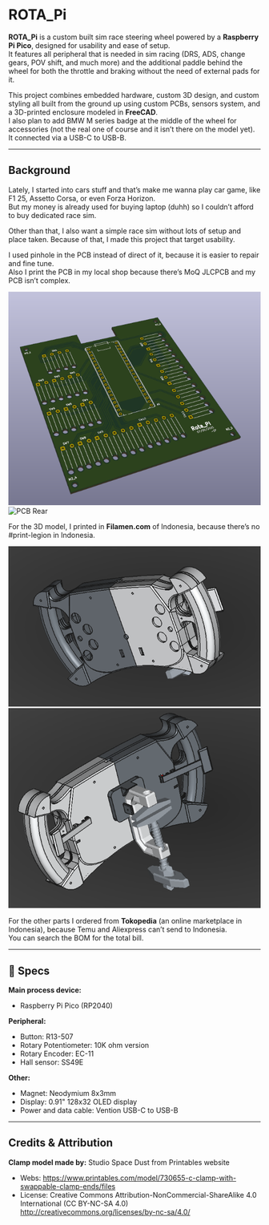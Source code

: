 # ROTA_Pi

**ROTA_Pi** is a custom built sim race steering wheel powered by a **Raspberry Pi Pico**, designed for usability and ease of setup.  
It features all peripheral that is needed in sim racing (DRS, ADS, change gears, POV shift, and much more) and the additional paddle behind the wheel for both the throttle and braking without the need of external pads for it.

This project combines embedded hardware, custom 3D design, and custom styling all built from the ground up using custom PCBs, sensors system, and a 3D-printed enclosure modeled in **FreeCAD**.  
I also plan to add BMW M series badge at the middle of the wheel for accessories (not the real one of course and it isn’t there on the model yet). It connected via a USB-C to USB-B.

---

## Background

Lately, I started into cars stuff and that’s make me wanna play car game, like F1 25, Assetto Corsa, or even Forza Horizon.  
But my money is already used for buying laptop (duhh) so I couldn’t afford to buy dedicated race sim.  

Other than that, I also want a simple race sim without lots of setup and place taken. Because of that, I made this project that target usability.

I used pinhole in the PCB instead of direct of it, because it is easier to repair and fine tune.  
Also I print the PCB in my local shop because there’s MoQ JLCPCB and my PCB isn’t complex.

![PCB Image](image/16.png)  
![PCB Rear](image/19png)

For the 3D model, I printed in **Filamen.com** of Indonesia, because there’s no #print-legion in Indonesia.

![3D Print Front](image/18.png)  
![3D Print Rear](image/17.png)

For the other parts I ordered from **Tokopedia** (an online marketplace in Indonesia), because Temu and Aliexpress can’t send to Indonesia.  
You can search the BOM for the total bill.

---

## 🔧 Specs

**Main process device:**  
- Raspberry Pi Pico (RP2040)

**Peripheral:**  
- Button: R13-507  
- Rotary Potentiometer: 10K ohm version  
- Rotary Encoder: EC-11  
- Hall sensor: SS49E  

**Other:**  
- Magnet: Neodymium 8x3mm  
- Display: 0.91" 128x32 OLED display  
- Power and data cable: Vention USB-C to USB-B

---

## Credits & Attribution

**Clamp model made by:** Studio Space Dust from Printables website  
- Webs: https://www.printables.com/model/730655-c-clamp-with-swappable-clamp-ends/files  
- License: Creative Commons Attribution-NonCommercial-ShareAlike 4.0 International (CC BY-NC-SA 4.0)  
  http://creativecommons.org/licenses/by-nc-sa/4.0/

